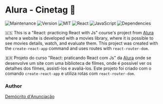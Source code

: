 # Alura - Cinetag :cinema:

![Maintenance](https://img.shields.io/badge/No%20maintenance%20intended-%23E60023.svg?style=for-the-badge)
![Version](https://img.shields.io/badge/v1.0.0-%23ffcd00.svg?style=for-the-badge)
![MIT](https://img.shields.io/badge/MIT-00C300?style=for-the-badge)
![React](https://img.shields.io/badge/react-%2320232a.svg?style=for-the-badge&logo=react&logoColor=%2361DAFB)
![JavaScript](https://img.shields.io/badge/javascript-%23323330.svg?style=for-the-badge&logo=javascript&logoColor=%23F7DF1E)
![Dependencies](https://img.shields.io/badge/Dependencies-0-%23FFE953.svg?style=for-the-badge)

:us:
This is a "React: practicing React with Js" course's project from [Alura](https://alura.com.br) where a website is developed with a movies library, where it is possible to see movies details, watch, and evaluate them.
This project was created with the `create-react-app` command and uses routes with `react-router-dom`.

:brazil:
Projeto do curso "React: praticando React com Js" da [Alura](https://alura.com.br) onde se desenvolve um site com uma biblioteca de filmes, onde é possível ver os detalhes dos filmes, assistí-los e avaliá-los.
Este projeto foi criado com o comando `create-react-app` e utiliza rotas com `react-router-dom`.

### Author
[Demócrito d'Anunciação](https://github.com/democrito88)